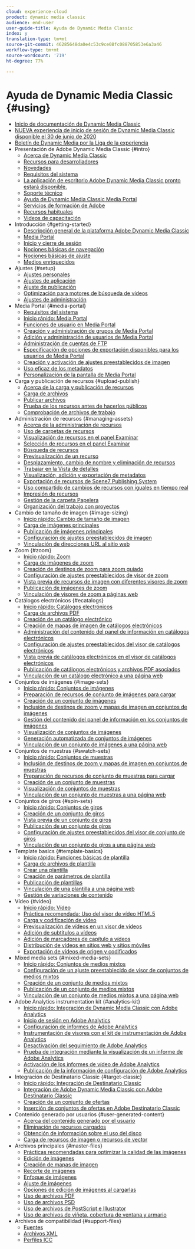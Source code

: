 ```yaml
---
cloud: experience-cloud
product: dynamic media classic
audience: end-user
user-guide-title: Ayuda de Dynamic Media Classic
index: y
translation-type: tm+mt
source-git-commit: 46285648da0e4c53c9ce08fc088705853e6a3a46
workflow-type: tm+mt
source-wordcount: '719'
ht-degree: 77%

---
```



# Ayuda de Dynamic Media Classic {#using}

+ [Inicio de documentación de Dynamic Media Classic](home.md)
+ [NUEVA experiencia de inicio de sesión de Dynamic Media Classic disponible el 30 de junio de 2020](new-ui-2020.md)
+ [Boletín de Dynamic Media por la Liga de la experiencia](dynamic-media-newsletter.md)
+ Presentación de Adobe Dynamic Media Classic {#intro}
   + [Acerca de Dynamic Media Classic](introduction.md)
   + [Recursos para desarrolladores](developer-resources.md)
   + [Novedades](whats-new.md)
   + [Requisitos del sistema](system-requirements.md)
   + [La aplicación de escritorio Adobe Dynamic Media Classic pronto estará disponible.](dynamic-media-classic-desktop-app.md)
   + [Soporte técnico](support.md)
   + [Ayuda de Dynamic Media Classic Media Portal](help-scene7-media-portal.md)
   + [Servicios de formación de Adobe](training-services.md)
   + [Recursos habituales](popular-resources.md)
   + [Videos de capacitación](training-videos.md)
+ Introducción {#getting-started}
   + [Descripción general de la plataforma Adobe Dynamic Media Classic](scene7-platform-overview.md)
   + [Media Portal](media-portal.md)
   + [Inicio y cierre de sesión](signing-out.md)
   + [Nociones básicas de navegación](navigation-basics.md)
   + [Nociones básicas de ajuste](setup-basics.md)
   + [Medios enriquecidos](rich-media.md)
+ Ajustes {#setup}
   + [Ajustes personales](personal-setup.md)
   + [Ajustes de aplicación](application-setup.md)
   + [Ajuste de publicación](publish-setup.md)
   + [Optimización para motores de búsqueda de vídeos](video-seo-search-engine-optimization.md)
   + [Ajustes de administración](administration-setup.md)
+ Media Portal {#media-portal}
   + [Requisitos del sistema](system-requirements-1.md)
   + [Inicio rápido: Media Portal](quick-start-media-portal-administration.md)
   + [Funciones de usuario en Media Portal](media-portal-user-roles.md)
   + [Creación y administración de grupos de Media Portal](creating-media-portal-groups.md)
   + [Adición y administración de usuarios de Media Portal](adding-media-portal-users.md)
   + [Administración de cuentas de FTP](ftp-accounts.md)
   + [Especificación de opciones de exportación disponibles para los usuarios de Media Portal](specifying-export-options-available-media.md)
   + [Creación y activación de ajustes preestablecidos de imagen](creating-enabling-image-presets.md)
   + [Uso eficaz de los metadatos](making-efficient-metadata.md)
   + [Personalización de la pantalla de Media Portal](customizing-media-portal-screen.md)
+ Carga y publicación de recursos {#upload-publish}
   + [Acerca de la carga y publicación de recursos](about-asset-upload-publish.md)
   + [Carga de archivos](uploading-files.md)
   + [Publicar archivos ](publishing-files.md)
   + [Prueba de los recursos antes de hacerlos públicos](testing-assets-making-them-public.md)
   + [Comprobación de archivos de trabajo](checking-job-files.md)
+ Administración de recursos {#managing-assets}
   + [Acerca de la administración de recursos](about-managing-assets.md)
   + [Uso de carpetas de recursos](asset-folders.md)
   + [Visualización de recursos en el panel Examinar](viewing-assets-browse-panel.md)
   + [Selección de recursos en el panel Examinar](selecting-assets-browse-panel.md)
   + [Búsqueda de recursos](searching-assets.md)
   + [Previsualización de un recurso](previewing-asset.md)
   + [Desplazamiento, cambio de nombre y eliminación de recursos](moving-renaming-deleting-assets.md)
   + [Trabajar en la Vista de detalles ](detail-view.md)
   + [Visualización, adición y exportación de metadatos](viewing-adding-exporting-metadata.md)
   + [Exportación de recursos de Scene7 Publishing System](exporting-assets-scene7-publishing-system.md)
   + [Uso compartido de cambios de recursos con iguales en tiempo real](sharing-asset-changes-peers-real.md)
   + [Impresión de recursos](printing-assets.md)
   + [Gestión de la carpeta Papelera](trash-folder.md)
   + [Organización del trabajo con proyectos](organizing-projects.md)
+ Cambio de tamaño de imagen {#image-sizing}
   + [Inicio rápido: Cambio de tamaño de imagen](quick-start-image-sizing.md)
   + [Carga de imágenes principales](uploading-master-images.md)
   + [Publicación de imágenes principales](publishing-master-images.md)
   + [Configuración de ajustes preestablecidos de imagen](setting-image-presets.md)
   + [Vinculación de direcciones URL al sitio web](linking-urls-web-application.md)
+ Zoom {#zoom}
   + [Inicio rápido: Zoom](quick-start-zoom.md)
   + [Carga de imágenes de zoom](uploading-zoom-images.md)
   + [Creación de destinos de zoom para zoom guiado](creating-zoom-targets-guided-zoom.md)
   + [Configuración de ajustes preestablecidos de visor de zoom](setting-zoom-viewer-presets.md)
   + [Vista previa de recursos de imagen con diferentes visores de zoom](previewing-image-assets-different-zoom.md)
   + [Publicación de imágenes de zoom](publishing-zoom-images.md)
   + [Vinculación de visores de zoom a páginas web](linking-zoom-viewers-web-pages.md)
+ Catálogos electrónicos {#ecatalogs}
   + [Inicio rápido: Catálogos electrónicos](quick-start-ecatalog.md)
   + [Carga de archivos PDF](uploading-pdf-files.md)
   + [Creación de un catálogo electrónico](creating-ecatalog.md)
   + [Creación de mapas de imagen de catálogos electrónicos](creating-ecatalog-image-maps.md)
   + [Administración del contenido del panel de información en catálogos electrónicos](info-panel-content.md)
   + [Configuración de ajustes preestablecidos del visor de catálogos electrónicos](setting-ecatalog-viewer-presets.md)
   + [Vista previa de catálogos electrónicos en el visor de catálogos electrónicos](previewing-ecatalogs-ecatalog-viewer.md)
   + [Publicación de catálogos electrónicos y archivos PDF asociados](publishing-ecatalogs-associated-pdfs.md)
   + [Vinculación de un catálogo electrónico a una página web](linking-ecatalog-web-page.md)
+ Conjuntos de imágenes {#image-sets}
   + [Inicio rápido: Conjuntos de imágenes](quick-start-image-sets.md)
   + [Preparación de recursos de conjunto de imágenes para cargar](preparing-image-set-assets-upload.md)
   + [Creación de un conjunto de imágenes](creating-image-set.md)
   + [Inclusión de destinos de zoom y mapas de imagen en conjuntos de imágenes](including-zoom-targets-image-maps.md)
   + [Gestión del contenido del panel de información en los conjuntos de imágenes](info-panel-content-1.md)
   + [Visualización de conjuntos de imágenes](viewing-image-sets.md)
   + [Generación automatizada de conjuntos de imágenes](automated-image-set-generation.md)
   + [Vinculación de un conjunto de imágenes a una página web](linking-image-set-web-page.md)
+ Conjuntos de muestras {#swatch-sets}
   + [Inicio rápido: Conjuntos de muestras](quick-start-swatch-sets.md)
   + [Inclusión de destinos de zoom y mapas de imagen en conjuntos de muestras](including-zoom-targets-image-maps-1.md)
   + [Preparación de recursos de conjunto de muestras para cargar](preparing-swatch-set-assets-upload.md)
   + [Creación de un conjunto de muestras](creating-swatch-set.md)
   + [Visualización de conjuntos de muestras](viewing-swatch-sets.md)
   + [Vinculación de un conjunto de muestras a una página web](linking-swatch-set-web-page.md)
+ Conjuntos de giros {#spin-sets}
   + [Inicio rápido: Conjuntos de giros](quick-start-spin-sets.md)
   + [Creación de un conjunto de giros](creating-spin-set.md)
   + [Vista previa de un conjunto de giros](previewing-spin-set.md)
   + [Publicación de un conjunto de giros](publishing-spin-set.md)
   + [Configuración de ajustes preestablecidos del visor de conjunto de giros](setting-spin-set-viewer-presets.md)
   + [Vinculación de un conjunto de giros a una página web](linking-spin-set-web-page.md)
+ Template basics {#template-basics}
   + [Inicio rápido: Funciones básicas de plantilla](quick-start-template-basics.md)
   + [Carga de archivos de plantilla](uploading-template-files.md)
   + [Crear una plantilla](creating-template.md)
   + [Creación de parámetros de plantilla](creating-template-parameters.md)
   + [Publicación de plantillas](publishing-templates.md)
   + [Vinculación de una plantilla a una página web](linking-template-web-page.md)
   + [Gestión de variaciones de contenido](content-variations.md)
+ Vídeo {#video}
   + [Inicio rápido: Vídeo](quick-start-video.md)
   + [Práctica recomendada: Uso del visor de vídeo HTML5](best-practice-using-html5-video.md)
   + [Carga y codificación de vídeo](uploading-encoding-videos.md)
   + [Previsualización de vídeos en un visor de vídeos](previewing-videos-video-viewer.md)
   + [Adición de subtítulos a vídeos](adding-captions-video.md)
   + [Adición de marcadores de capítulo a vídeos](adding-chapter-markers-video.md)
   + [Distribución de vídeos en sitios web y sitios móviles](deploying-video-websites-mobile-sites.md)
   + [Exportación de vídeos de origen y codificados](exporting-source-encoded-videos.md)
+ Mixed media sets {#mixed-media-sets}
   + [Inicio rápido: Conjuntos de medios mixtos](quick-start-mixed-media-sets.md)
   + [Configuración de un ajuste preestablecido de visor de conjuntos de medios mixtos](setting-mixed-media-set-viewer.md)
   + [Creación de un conjunto de medios mixtos](creating-mixed-media-set.md)
   + [Publicación de un conjunto de medios mixtos](publishing-mixed-media-set.md)
   + [Vinculación de un conjunto de medios mixtos a una página web](linking-mixed-media-set-web.md)
+ Adobe Analytics instrumentation kit {#analytics-kit}
   + [Inicio rápido: Integración de Dynamic Media Classic con Adobe Analytics](quick-start-integrating-scene7-analytics.md)
   + [Inicio de sesión en Adobe Analytics](log-analytics.md)
   + [Configuración de informes de Adobe Analytics](configuring-analytics-reports.md)
   + [Instrumentación de visores con el kit de instrumentación de Adobe Analytics](instrumenting-viewer-using-analytics-instrumentation.md)
   + [Desactivación del seguimiento de Adobe Analytics](disabling-analytics-tracking.md)
   + [Prueba de integración mediante la visualización de un informe de Adobe Analytics](testing-integration-viewing-analytics-report.md)
   + [Activación de los informes de vídeo de Adobe Analytics](enabling-analytics-video-reports.md)
   + [Publicación de la información de configuración de Adobe Analytics](publishing-analytics-configuration-information.md)
+ Integración de Destinatario Classic {#target-classic}
   + [Inicio rápido: Integración de Destinatario Classic](quick-start-target-classic-integration.md)
   + [Integración de Adobe Dynamic Media Classic con Adobe Destinatario Classic](integrating-scene7-target-classic.md)
   + [Creación de un conjunto de ofertas](creating-offer-set.md)
   + [Inserción de conjuntos de ofertas en Adobe Destinatario Classic](pushing-offer-sets-target-classic.md)
+ Contenido generado por usuarios {#user-generated-content}
   + [Acerca del contenido generado por el usuario](about-ugc.md)
   + [Eliminación de recursos cargados](deleting-uploaded-asset.md)
   + [Obtención de información sobre el uso del disco](getting-disk-usage-information.md)
   + [Carga de recursos de imagen o recursos de vector](uploading-image-asset-or-vector.md)
+ Archivos principales {#master-files}
   + [Prácticas recomendadas para optimizar la calidad de las imágenes](best-practices-optimizing-quality-images.md)
   + [Edición de imágenes](editing-images.md)
   + [Creación de mapas de imagen](creating-image-maps.md)
   + [Recorte de imágenes](cropping-image.md)
   + [Enfoque de imágenes](sharpening-image.md)
   + [Ajuste de imágenes](adjusting-image.md)
   + [Opciones de edición de imágenes al cargarlas](image-editing-options-upload.md)
   + [Uso de archivos PDF](pdfs.md)
   + [Uso de archivos PSD ](psd-files.md)
   + [Uso de archivos de PostScript e Illustrator](postscript-illustrator-files.md)
   + [Uso de archivos de viñeta, cobertura de ventana y armario](vignette-window-covering-cabinet-files.md)
+ Archivos de compatibilidad {#support-files}
   + [Fuentes](fonts.md)
   + [Archivos XML](xml-files.md)
   + [Perfiles ICC](icc-profiles.md)
